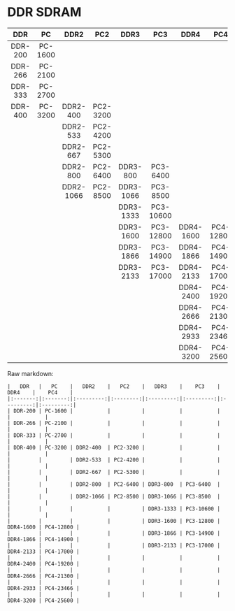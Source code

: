 DDR SDRAM
=========

|   DDR   |   PC    |   DDR2    |   PC2    |   DDR3    |    PC3    |   DDR4    |    PC4    |
|:-------:|:-------:|:---------:|:--------:|:---------:|:---------:|:---------:|:---------:|
| DDR-200 | PC-1600 |           |          |           |           |           |           |
| DDR-266 | PC-2100 |           |          |           |           |           |           |
| DDR-333 | PC-2700 |           |          |           |           |           |           |
| DDR-400 | PC-3200 | DDR2-400  | PC2-3200 |           |           |           |           |
|         |         | DDR2-533  | PC2-4200 |           |           |           |           |
|         |         | DDR2-667  | PC2-5300 |           |           |           |           |
|         |         | DDR2-800  | PC2-6400 | DDR3-800  | PC3-6400  |           |           |
|         |         | DDR2-1066 | PC2-8500 | DDR3-1066 | PC3-8500  |           |           |
|         |         |           |          | DDR3-1333 | PC3-10600 |           |           |
|         |         |           |          | DDR3-1600 | PC3-12800 | DDR4-1600 | PC4-12800 |
|         |         |           |          | DDR3-1866 | PC3-14900 | DDR4-1866 | PC4-14900 |
|         |         |           |          | DDR3-2133 | PC3-17000 | DDR4-2133 | PC4-17000 |
|         |         |           |          |           |           | DDR4-2400 | PC4-19200 |
|         |         |           |          |           |           | DDR4-2666 | PC4-21300 |
|         |         |           |          |           |           | DDR4-2933 | PC4-23466 |
|         |         |           |          |           |           | DDR4-3200 | PC4-25600 |


Raw markdown:

    |   DDR   |   PC    |   DDR2    |   PC2    |   DDR3    |    PC3    |   DDR4    |    PC4    |
    |:-------:|:-------:|:---------:|:--------:|:---------:|:---------:|:---------:|:---------:|
    | DDR-200 | PC-1600 |           |          |           |           |           |           |
    | DDR-266 | PC-2100 |           |          |           |           |           |           |
    | DDR-333 | PC-2700 |           |          |           |           |           |           |
    | DDR-400 | PC-3200 | DDR2-400  | PC2-3200 |           |           |           |           |
    |         |         | DDR2-533  | PC2-4200 |           |           |           |           |
    |         |         | DDR2-667  | PC2-5300 |           |           |           |           |
    |         |         | DDR2-800  | PC2-6400 | DDR3-800  | PC3-6400  |           |           |
    |         |         | DDR2-1066 | PC2-8500 | DDR3-1066 | PC3-8500  |           |           |
    |         |         |           |          | DDR3-1333 | PC3-10600 |           |           |
    |         |         |           |          | DDR3-1600 | PC3-12800 | DDR4-1600 | PC4-12800 |
    |         |         |           |          | DDR3-1866 | PC3-14900 | DDR4-1866 | PC4-14900 |
    |         |         |           |          | DDR3-2133 | PC3-17000 | DDR4-2133 | PC4-17000 |
    |         |         |           |          |           |           | DDR4-2400 | PC4-19200 |
    |         |         |           |          |           |           | DDR4-2666 | PC4-21300 |
    |         |         |           |          |           |           | DDR4-2933 | PC4-23466 |
    |         |         |           |          |           |           | DDR4-3200 | PC4-25600 |

